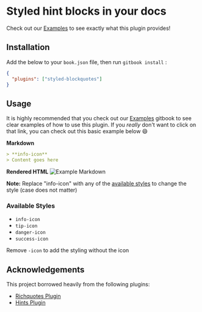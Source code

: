 # Styled hint blocks in your docs

Check out our [Examples](https://jim-moody.github.io/gitbook-plugin-styled-blockquotes) to see exactly what this plugin provides!

## Installation

Add the below to your `book.json` file, then run `gitbook install` :

```json
{
  "plugins": ["styled-blockquotes"]
}
```

## Usage

It is highly recommended that you check out our [Examples]() gitbook to see clear examples of how to use this plugin. If you *really* don't want to click on that link, you can check out this basic example below :smile:

**Markdown**

```md
> **info-icon**
> Content goes here
```

**Rendered HTML**
![Example Markdown](https://user-images.githubusercontent.com/26190589/33686292-6cb04078-daa2-11e7-9be2-0e0eef05f4dc.png)

**Note:** Replace "info-icon" with any of the [available styles](#available-styles) to change the style (case does not matter)

### Available Styles

* `info-icon`
* `tip-icon`
* `danger-icon`
* `success-icon`

Remove `-icon` to add the styling without the icon

## Acknowledgements

This project borrowed heavily from the following plugins:

* [Richquotes Plugin](https://github.com/erixtekila/gitbook-plugin-richquotes)
* [Hints Plugin](https://github.com/GitbookIO/plugin-hints)
